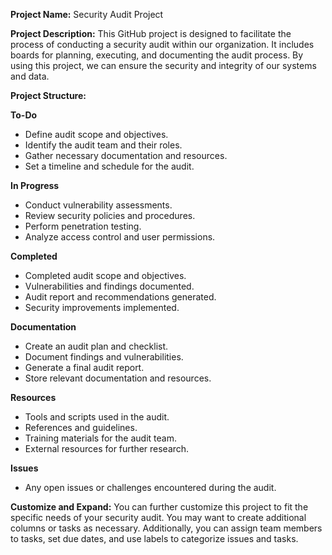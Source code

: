 <b>Project Name:</b> Security Audit Project

<b>Project Description:</b>
This GitHub project is designed to facilitate the process of conducting a security audit within our organization. It includes boards for planning, executing, and documenting the audit process. By using this project, we can ensure the security and integrity of our systems and data.

<b>Project Structure:</b>

<b>To-Do</b>

- Define audit scope and objectives.
- Identify the audit team and their roles.
- Gather necessary documentation and resources.
- Set a timeline and schedule for the audit.

<b>In Progress</b>

- Conduct vulnerability assessments.
- Review security policies and procedures.
- Perform penetration testing.
- Analyze access control and user permissions.
  
<b>Completed</b>

- Completed audit scope and objectives.
- Vulnerabilities and findings documented.
- Audit report and recommendations generated.
- Security improvements implemented.
  
<b>Documentation</b>

- Create an audit plan and checklist.
- Document findings and vulnerabilities.
- Generate a final audit report.
- Store relevant documentation and resources.
  
<b>Resources</b>

- Tools and scripts used in the audit.
- References and guidelines.
- Training materials for the audit team.
- External resources for further research.
  
<b>Issues</b>

- Any open issues or challenges encountered during the audit.
  
<b>Customize and Expand:</b>
You can further customize this project to fit the specific needs of your security audit. You may want to create additional columns or tasks as necessary. Additionally, you can assign team members to tasks, set due dates, and use labels to categorize issues and tasks.
